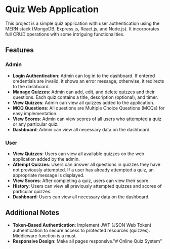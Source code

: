 # Quiz Web Application

This project is a simple quiz application with user authentication using the MERN stack (MongoDB, Express.js, React.js, and Node.js). It incorporates full CRUD operations with some intriguing functionalities.

## Features

### Admin
- **Login Authentication**: Admin can log in to the dashboard. If entered credentials are invalid, it shows an error message; otherwise, it redirects to the dashboard.
- **Manage Quizzes**: Admin can add, edit, and delete quizzes and their questions. Each quiz contains a title, description (optional), and timer.
- **View Quizzes**: Admin can view all quizzes added to the application.
- **MCQ Questions**: All questions are Multiple Choice Questions (MCQs) for easy implementation.
- **View Scores**: Admin can view scores of all users who attempted a quiz or any particular quiz.
- **Dashboard**: Admin can view all necessary data on the dashboard.

### User
- **View Quizzes**: Users can view all available quizzes on the web application added by the admin.
- **Attempt Quizzes**: Users can answer all questions in quizzes they have not previously attempted. If a user has already attempted a quiz, an appropriate message is displayed.
- **View Scores**: After completing a quiz, users can view their score.
- **History**: Users can view all previously attempted quizzes and scores of particular quizzes.
- **Dashboard**: Users can view all necessary data on the dashboard.

## Additional Notes
- **Token-Based Authentication**: Implement JWT (JSON Web Token) authentication to secure access to protected resources (quizzes). Middleware function is a must.
- **Responsive Design**: Make all pages responsive."# Online Quiz System" 
